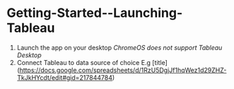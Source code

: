 # Getting-Started--Launching-Tableau
1. Launch the app on your desktop *ChromeOS does not support Tableau Desktop*
2. Connect Tableau to data source of choice E.g [title] (https://docs.google.com/spreadsheets/d/1RzU5DgjJf1hqWez1d29ZHZ-TkJkHYcdt/edit#gid=217844784)
